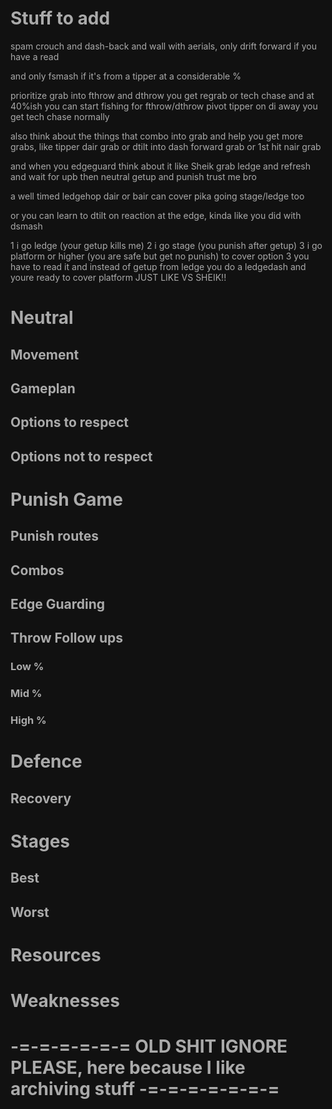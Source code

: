 # Stuff to add

spam crouch and dash-back and wall with aerials,
only drift forward if you have a read

and only fsmash if it's from a tipper at a considerable %

prioritize grab into fthrow and dthrow
you get regrab or tech chase
and at 40%ish you can start fishing for fthrow/dthrow pivot tipper
on di away you get tech chase normally

also think about the things that combo into grab and help you get more grabs, like tipper dair grab or dtilt into dash forward grab or 1st hit nair grab

and when you edgeguard think about it like Sheik
grab ledge and refresh and wait for upb
then neutral getup and punish
trust me bro

a well timed ledgehop dair or bair can cover pika going stage/ledge too

or you can learn to dtilt on reaction at the edge, kinda like you did with dsmash



1 i go ledge (your getup kills me)
2 i go stage (you punish after getup)
3 i go platform or higher (you are safe but get no punish)
to cover option 3 you have to read it and instead of getup from ledge you do a ledgedash
and youre ready to cover platform
JUST LIKE VS SHEIK!! 



# Neutral

## Movement


## Gameplan


## Options to respect

### 


## Options not to respect


# Punish Game

## Punish routes


## Combos


## Edge Guarding


## Throw Follow ups

### Low %


### Mid %


### High %



# Defence

## Recovery


# Stages

## Best

## Worst


# Resources


# Weaknesses


# -=-=-=-=-=-= OLD SHIT IGNORE PLEASE, here because I like archiving stuff -=-=-=-=-=-=-=
<style>*, body, html{
	--text-color-fg: #AAAAAA;
	--text-color-bg: #111111;
	color: var(--text-color-fg);
	background-color: var(--text-color-bg);
}</style>